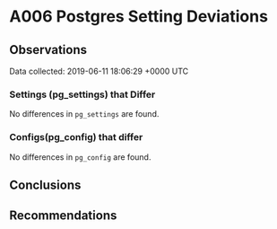 # A006 Postgres Setting Deviations #

## Observations ##
Data collected: 2019-06-11 18:06:29 +0000 UTC  

### Settings (pg_settings) that Differ ###

No differences in `pg_settings` are found.

### Configs(pg_config) that differ ###

No differences in `pg_config` are found.



## Conclusions ##


## Recommendations ##


